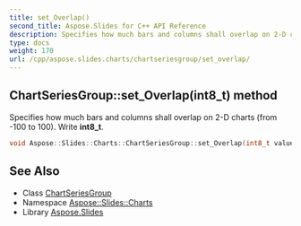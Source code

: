 ```yaml
---
title: set_Overlap()
second_title: Aspose.Slides for C++ API Reference
description: Specifies how much bars and columns shall overlap on 2-D charts (from -100 to 100). Write int8_t.
type: docs
weight: 170
url: /cpp/aspose.slides.charts/chartseriesgroup/set_overlap/
---
```

## ChartSeriesGroup::set_Overlap(int8_t) method


Specifies how much bars and columns shall overlap on 2-D charts (from -100 to 100). Write **int8_t**.

```cpp
void Aspose::Slides::Charts::ChartSeriesGroup::set_Overlap(int8_t value) override
```

## See Also

* Class [ChartSeriesGroup](./)
* Namespace [Aspose::Slides::Charts](../)
* Library [Aspose.Slides](../../)